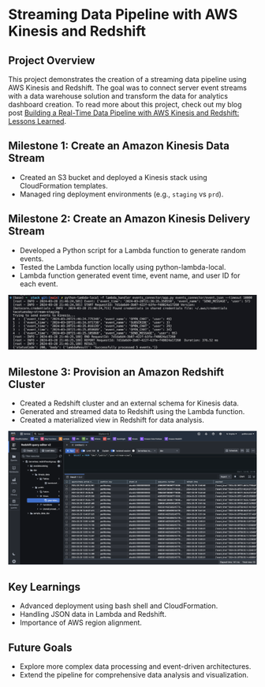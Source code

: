 # Streaming Data Pipeline with AWS Kinesis and Redshift

## Project Overview
This project demonstrates the creation of a streaming data pipeline using AWS Kinesis and Redshift. The goal was to connect server event streams with a data warehouse solution and transform the data for analytics dashboard creation. To read more about this project, check out my blog post [Building a Real-Time Data Pipeline with AWS Kinesis and Redshift: Lessons Learned](https://tacotuesday.github.io/projects/building-a-realtime-data-pipeline).

## Milestone 1: Create an Amazon Kinesis Data Stream
- Created an S3 bucket and deployed a Kinesis stack using CloudFormation templates.
- Managed ring deployment environments (e.g., `staging` vs `prd`).

## Milestone 2: Create an Amazon Kinesis Delivery Stream
- Developed a Python script for a Lambda function to generate random events.
- Tested the Lambda function locally using python-lambda-local.
- Lambda function generated event time, event name, and user ID for each event.

![Successful local Lambda function execution](./img/successful_lambda.png)

## Milestone 3: Provision an Amazon Redshift Cluster
- Created a Redshift cluster and an external schema for Kinesis data.
- Generated and streamed data to Redshift using the Lambda function.
- Created a materialized view in Redshift for data analysis.

![Materialized Redshift table](./img/redshift_materialized_view.png)

## Key Learnings
- Advanced deployment using bash shell and CloudFormation.
- Handling JSON data in Lambda and Redshift.
- Importance of AWS region alignment.

## Future Goals
- Explore more complex data processing and event-driven architectures.
- Extend the pipeline for comprehensive data analysis and visualization.

